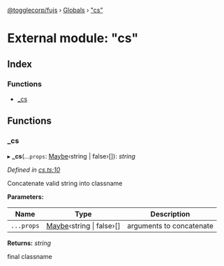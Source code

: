 [@togglecorp/fujs](../README.md) › [Globals](../globals.md) › ["cs"](_cs_.md)

# External module: "cs"

## Index

### Functions

* [_cs](_cs_.md#_cs)

## Functions

###  _cs

▸ **_cs**(...`props`: [Maybe](_declarations_.md#maybe)‹string | false›[]): *string*

*Defined in [cs.ts:10](https://github.com/toggle-corp/fujs/blob/8801a55/src/cs.ts#L10)*

Concatenate valid string into classname

**Parameters:**

Name | Type | Description |
------ | ------ | ------ |
`...props` | [Maybe](_declarations_.md#maybe)‹string &#124; false›[] | arguments to concatenate |

**Returns:** *string*

final classname
